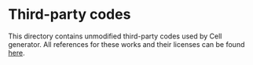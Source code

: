 # Third-party codes
This directory contains unmodified third-party codes used by Cell generator.
All references for these works and their licenses can be  found
[here](https://gitlab.in2p3.fr/guillaume.vanel/microvip/-/wikis/Microscopy%20simulator%20third-party%20codes).